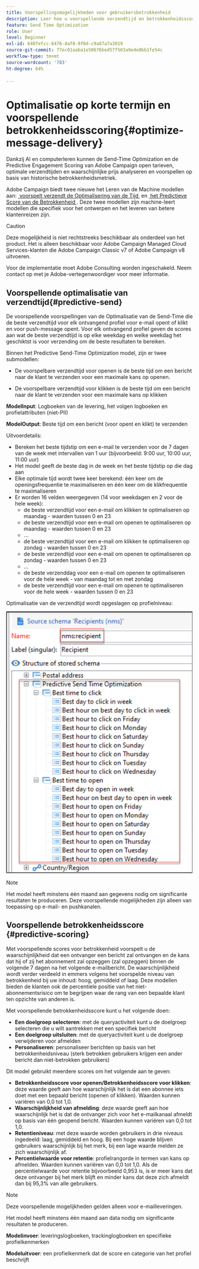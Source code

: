 ```yaml
---
title: Voorspellingsmogelijkheden voor gebruikersbetrokkenheid
description: Leer hoe u voorspellende verzendtijd en betrokkenheidsscoring kunt gebruiken
feature: Send Time Optimization
role: User
level: Beginner
exl-id: 648fefcc-6476-4af8-9f0d-c9a87a7a3019
source-git-commit: 77ec01aaba1e50676bed57f503a9e4e8bb1fe54c
workflow-type: tm+mt
source-wordcount: '783'
ht-degree: 64%

---
```


# Optimalisatie op korte termijn en voorspellende betrokkenheidsscoring{#optimize-message-delivery}

Dankzij AI en computerleren kunnen de Send-Time Optimization en de Predictive Engagement Scoring van Adobe Campaign open tarieven, optimale verzendtijden en waarschijnlijke prijs analyseren en voorspellen op basis van historische betrokkenheidsmetriek.

Adobe Campaign biedt twee nieuwe het Leren van de Machine modellen aan: [&#x200B; voorspelt verzendt de Optimalisering van de Tijd &#x200B;](#predictive-send) en [&#x200B; het Predictieve Score van de Betrokkenheid &#x200B;](#predictive-scoring). Deze twee modellen zijn machine-leert modellen die specifiek voor het ontwerpen en het leveren van betere klantenreizen zijn.

>[!CAUTION]
>
>Deze mogelijkheid is niet rechtstreeks beschikbaar als onderdeel van het product. Het is alleen beschikbaar voor Adobe Campaign Managed Cloud Services-klanten die Adobe Campaign Classic v7 of Adobe Campaign v8 uitvoeren.
>
>Voor de implementatie moet Adobe Consulting worden ingeschakeld. Neem contact op met je Adobe-vertegenwoordiger voor meer informatie.
>


## Voorspellende optimalisatie van verzendtijd{#predictive-send}

De voorspellende voorspellingen van de Optimalisatie van de Send-Time die de beste verzendtijd voor elk ontvangend profiel voor e-mail opent of klikt en voor push-message opent. Voor elk ontvangend profiel geven de scores aan wat de beste verzendtijd is op elke weekdag en welke weekdag het geschiktst is voor verzending om de beste resultaten te bereiken.

Binnen het Predictive Send-Time Optimization model, zijn er twee submodellen:

* De voorspelbare verzendtijd voor openen is de beste tijd om een bericht naar de klant te verzenden voor een maximale kans op openen.

* De voorspelbare verzendtijd voor klikken is de beste tijd om een bericht naar de klant te verzenden voor een maximale kans op klikken


**ModelInput**: Logboeken van de levering, het volgen logboeken en profielattributen (niet-PII)

**ModelOutput**: Beste tijd om een bericht (voor opent en klikt) te verzenden

Uitvoerdetails:

* Bereken het beste tijdstip om een e-mail te verzenden voor de 7 dagen van de week met intervallen van 1 uur (bijvoorbeeld: 9:00 uur, 10:00 uur, 11:00 uur)
* Het model geeft de beste dag in de week en het beste tijdstip op die dag aan
* Elke optimale tijd wordt twee keer berekend: één keer om de openingsfrequentie te maximaliseren en één keer om de klikfrequentie te maximaliseren
* Er worden 16 velden weergegeven (14 voor weekdagen en 2 voor de hele week):
   * de beste verzendtijd voor een e-mail om klikken te optimaliseren op maandag - waarden tussen 0 en 23
   * de beste verzendtijd voor een e-mail om openen te optimaliseren op maandag - waarden tussen 0 en 23
   * ...
   * de beste verzendtijd voor een e-mail om klikken te optimaliseren op zondag - waarden tussen 0 en 23
   * de beste verzendtijd voor een e-mail om openen te optimaliseren op zondag - waarden tussen 0 en 23
   * ...
   * de beste verzenddag voor een e-mail om openen te optimaliseren voor de hele week - van maandag tot en met zondag
   * de beste verzendtijd voor een e-mail om openen te optimaliseren voor de hele week - waarden tussen 0 en 23


Optimalisatie van de verzendtijd wordt opgeslagen op profielniveau:

![](assets/sto-schema.png)


>[!NOTE]
>
>Het model heeft minstens één maand aan gegevens nodig om significante resultaten te produceren. Deze voorspellende mogelijkheden zijn alleen van toepassing op e-mail- en pushkanalen.
>


## Voorspellende betrokkenheidsscore {#predictive-scoring}

Met voorspellende scores voor betrokkenheid voorspelt u de waarschijnlijkheid dat een ontvanger een bericht zal ontvangen en de kans dat hij of zij het abonnement zal opzeggen (zal opzeggen) binnen de volgende 7 dagen na het volgende e-mailbericht. De waarschijnlijkheid wordt verder verdeeld in emmers volgens het voorspelde niveau van betrokkenheid bij uw inhoud: hoog, gemiddeld of laag. Deze modellen bieden de klanten ook de percentiele positie van het niet-abonnementsrisico om te begrijpen waar de rang van een bepaalde klant ten opzichte van anderen is.

Met voorspellende betrokkenheidsscore kunt u het volgende doen:

* **Een doelgroep selecteren**: met de queryactiviteit kunt u de doelgroep selecteren die u wilt aantrekken met een specifiek bericht
* **Een doelgroep uitsluiten**: met de queryactiviteit kunt u de doelgroep verwijderen voor afmelden
* **Personaliseren**: personaliseer berichten op basis van het betrokkenheidsniveau (sterk betrokken gebruikers krijgen een ander bericht dan niet-betrokken gebruikers)

Dit model gebruikt meerdere scores om het volgende aan te geven:

* **Betrokkenheidsscore voor openen/Betrokkenheidsscore voor klikken**: deze waarde geeft aan hoe waarschijnlijk het is dat een abonnee iets doet met een bepaald bericht (openen of klikken). Waarden kunnen variëren van 0,0 tot 1,0.
* **Waarschijnlijkheid van afmelding**: deze waarde geeft aan hoe waarschijnlijk het is dat de ontvanger zich voor het e-mailkanaal afmeldt op basis van één geopend bericht. Waarden kunnen variëren van 0,0 tot 1,0.
* **Retentieniveau**: met deze waarde worden gebruikers in drie niveaus ingedeeld: laag, gemiddeld en hoog. Bij een hoge waarde blijven gebruikers waarschijnlijk bij het merk, bij een lage waarde melden ze zich waarschijnlijk af.
* **Percentielwaarde voor retentie**: profielrangorde in termen van kans op afmelden. Waarden kunnen variëren van 0,0 tot 1,0. Als de percentielwaarde voor retentie bijvoorbeeld 0,953 is, is er meer kans dat deze ontvanger bij het merk blijft en minder kans dat deze zich afmeldt dan bij 95,3% van alle gebruikers.

>[!NOTE]
>
>Deze voorspellende mogelijkheden gelden alleen voor e-mailleveringen.
>
>Het model heeft minstens één maand aan data nodig om significante resultaten te produceren.

**Modelinvoer**: leveringslogboeken, trackinglogboeken en specifieke profielkenmerken

**Modeluitvoer**: een profielkenmerk dat de score en categorie van het profiel beschrijft
